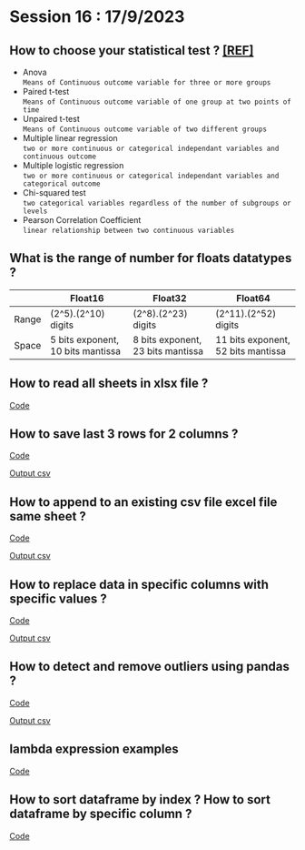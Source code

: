 # Session 16 : 17/9/2023

## How to choose your statistical test ? [[REF]](https://youtu.be/NRw8pNn-WmM)

- Anova\
`Means of Continuous outcome variable for three or more groups`
- Paired t-test\
`Means of Continuous outcome variable of one group at two points of time`
- Unpaired t-test\
`Means of Continuous outcome variable of two different groups` 
- Multiple linear regression\
`two or more continuous or categorical independant variables and continuous outcome`
- Multiple logistic regression\
`two or more continuous or categorical independant variables and categorical outcome`
- Chi-squared test\
`two categorical variables regardless of the number of subgroups or levels`
- Pearson Correlation Coefficient\
`linear relationship between two continuous variables`

## What is the range of number for floats datatypes ?

|       | Float16                           | Float32                           | Float64                            |
| ----- | --------------------------------- | --------------------------------- | ---------------------------------- |
| Range | (2^5).(2^10) digits               | (2^8).(2^23) digits               | (2^11).(2^52) digits               |
| Space | 5 bits exponent, 10 bits mantissa | 8 bits exponent, 23 bits mantissa | 11 bits exponent, 52 bits mantissa |

## How to read all sheets in xlsx file ?

[Code](Read%20all%20sheets%20in%20excel%20file/multiple_sheets.ipynb)

## How to save last 3 rows for 2 columns ?

[Code](Save%20last%203%20rows%20for%202%20columns/save_last_3_rows_for_2_columns.ipynb)

[Output csv](Save%20last%203%20rows%20for%202%20columns/new_last_3rows_2column.csv)

## How to append to an existing csv file excel file same sheet ?

[Code](Append%20csv%20file%20to%20excell/append_csv_to_excel.ipynb)

[Output csv](Append%20csv%20file%20to%20excell/concat.csv)

## How to replace data in specific columns with specific values ?

[Code](Replace%20data%20in%20specific%20column%20with%20specific%20values/replace.ipynb)

[Output csv](Replace%20data%20in%20specific%20column%20with%20specific%20values/replace.csv)

## How to detect and remove outliers using pandas ?

[Code](Detecting%20and%20removing%20outliers/outliers.ipynb)

[Output csv](Detecting%20and%20removing%20outliers/removed_outliers.csv)

## lambda expression examples

[Code](lambda_expression_examples.ipynb)


## How to sort dataframe by index ? How to sort dataframe by specific column ?
[Code](Sort%20dataframe%20by%20index%20and%20column/sort.ipynb)
